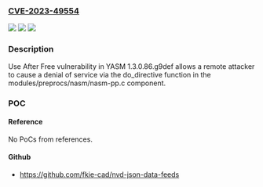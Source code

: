 ### [CVE-2023-49554](https://cve.mitre.org/cgi-bin/cvename.cgi?name=CVE-2023-49554)
![](https://img.shields.io/static/v1?label=Product&message=n%2Fa&color=blue)
![](https://img.shields.io/static/v1?label=Version&message=n%2Fa&color=blue)
![](https://img.shields.io/static/v1?label=Vulnerability&message=n%2Fa&color=brighgreen)

### Description

Use After Free vulnerability in YASM 1.3.0.86.g9def allows a remote attacker to cause a denial of service via the do_directive function in the modules/preprocs/nasm/nasm-pp.c component.

### POC

#### Reference
No PoCs from references.

#### Github
- https://github.com/fkie-cad/nvd-json-data-feeds

